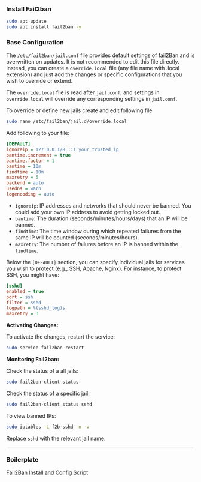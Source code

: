 ### Install Fail2ban

```bash
sudo apt update
sudo apt install fail2ban -y
```

### Base Configuration

The `/etc/fail2ban/jail.conf` file provides default settings of fail2Ban and is overwritten on updates. It is not recommended to edit this file directly. Instead, you can create a `override.local` file (any file name with .local extension) and just add the changes or specific configurations that you wish to override or extend.

The `override.local` file is read after `jail.conf`, and settings in `override.local` will override any corresponding settings in `jail.conf`.


To override or define new jails create and edit following file

```bash
sudo nano /etc/fail2ban/jail.d/override.local
```

Add following to your file:

```ini
[DEFAULT]
ignoreip = 127.0.0.1/8 ::1 your_trusted_ip
bantime.increment = true
bantime.factor = 1
bantime = 10m
findtime = 10m
maxretry = 5
backend = auto
usedns = warn
logencoding = auto
```

- `ignoreip`: IP addresses and networks that should never be banned. You could add your own IP address to avoid getting locked out.
- `bantime`: The duration (seconds/minutes/hours/days) that an IP will be banned.
- `findtime`: The time window during which repeated failures from the same IP will be counted (seconds/minutes/hours).
- `maxretry`: The number of failures before an IP is banned within the `findtime`.

Below the `[DEFAULT]` section, you can specify individual jails for services you wish to protect (e.g., SSH, Apache, Nginx). For instance, to protect SSH, you might have:

```ini
[sshd]
enabled = true
port = ssh
filter = sshd
logpath = %(sshd_log)s
maxretry = 3
```

**Activating Changes:**

To activate the changes, restart the service:

```bash
sudo service fail2ban restart
```

**Monitoring Fail2ban:**

Check the status of a all jails:

```bash
sudo fail2ban-client status
```

Check the status of a specific jail:

```bash
sudo fail2ban-client status sshd
```

To view banned IPs:

```bash
sudo iptables -L f2b-sshd -n -v
```

Replace `sshd` with the relevant jail name.


-------------------

### Boilerplate

[Fail2Ban Install and Config Script](../scripts/fail2ban.sh)